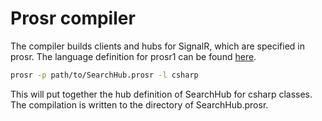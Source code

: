 # Prosr compiler

The compiler builds clients and hubs for SignalR, which are specified in prosr. The language definition for prosr1 can be found [here](./doc/prosr1_specification.md).

```sh
prosr -p path/to/SearchHub.prosr -l csharp
```

This will put together the hub definition of SearchHub for csharp classes. The compilation is written to the directory of SearchHub.prosr.
